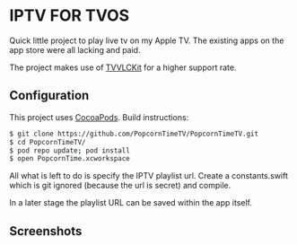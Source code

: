 # IPTV FOR TVOS

Quick little project to play live tv on my Apple TV. The existing apps on the app store were all lacking and paid.

The project makes use of [TVVLCKit](https://github.com/PopcornTimeTV/TVVLCKit) for a higher support rate.

## Configuration
This project uses  [CocoaPods](http://cocoapods.org/). Build instructions:
``` bash
$ git clone https://github.com/PopcornTimeTV/PopcornTimeTV.git
$ cd PopcornTimeTV/
$ pod repo update; pod install
$ open PopcornTime.xcworkspace
```
All what is left to do is specify the IPTV playlist url. Create a constants.swift which is git ignored (because the url is secret) and compile.

In a later stage the playlist URL can be saved within the app itself.

## Screenshots
